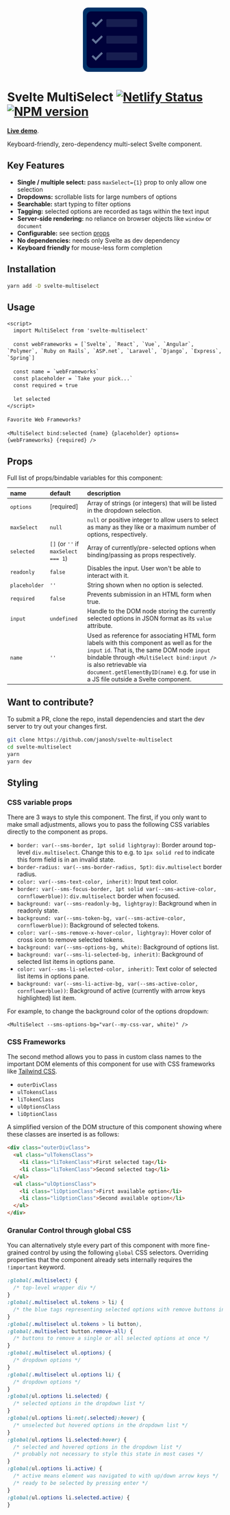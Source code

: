 <div class="maybe-hide">

<p align="center">
  <img src="static/favicon.svg" alt="Svelte MultiSelect" height=150>
</p>

# Svelte MultiSelect [![Netlify Status](https://api.netlify.com/api/v1/badges/a45b62c3-ea45-4cfd-9912-77ec4fc8d7e8/deploy-status)](https://app.netlify.com/sites/svelte-multiselect/deploys) [![NPM version](https://img.shields.io/npm/v/svelte-multiselect?color=blue&logo=NPM)](https://npmjs.com/package/svelte-multiselect)

**[Live demo](https://svelte-multiselect.netlify.app)**.

</div>

<!-- remove above in docs -->

Keyboard-friendly, zero-dependency multi-select Svelte component.

## Key Features

- **Single / multiple select:** pass `maxSelect={1}` prop to only allow one selection
- **Dropdowns:** scrollable lists for large numbers of options
- **Searchable:** start typing to filter options
- **Tagging:** selected options are recorded as tags within the text input
- **Server-side rendering:** no reliance on browser objects like `window` or `document`
- **Configurable:** see section [props](#props)
- **No dependencies:** needs only Svelte as dev dependency
- **Keyboard friendly** for mouse-less form completion

## Installation

```sh
yarn add -D svelte-multiselect
```

## Usage

```svelte
<script>
  import MultiSelect from 'svelte-multiselect'

  const webFrameworks = [`Svelte`, `React`, `Vue`, `Angular`, `Polymer`, `Ruby on Rails`, `ASP.net`, `Laravel`, `Django`, `Express`, `Spring`]

  const name = `webFrameworks`
  const placeholder = `Take your pick...`
  const required = true

  let selected
</script>

Favorite Web Frameworks?

<MultiSelect bind:selected {name} {placeholder} options={webFrameworks} {required} />
```

## Props

Full list of props/bindable variables for this component:

<div class="table">

| name          | default                             | description                                                                                                                                                                                                                                                                                            |
| :------------ | :---------------------------------- | :----------------------------------------------------------------------------------------------------------------------------------------------------------------------------------------------------------------------------------------------------------------------------------------------------- |
| `options`     | [required]                          | Array of strings (or integers) that will be listed in the dropdown selection.                                                                                                                                                                                                                          |
| `maxSelect`   | `null`                              | `null` or positive integer to allow users to select as many as they like or a maximum number of options, respectively.                                                                                                                                                                                 |
| `selected`    | `[]` (or `''` if `maxSelect === 1`) | Array of currently/pre-selected options when binding/passing as props respectively.                                                                                                                                                                                                                    |
| `readonly`    | `false`                             | Disables the input. User won't be able to interact with it.                                                                                                                                                                                                                                            |
| `placeholder` | `''`                                | String shown when no option is selected.                                                                                                                                                                                                                                                               |
| `required`    | `false`                             | Prevents submission in an HTML form when true.                                                                                                                                                                                                                                                         |
| `input`       | `undefined`                         | Handle to the DOM node storing the currently selected options in JSON format as its `value` attribute.                                                                                                                                                                                                 |
| `name`        | `''`                                | Used as reference for associating HTML form labels with this component as well as for the `input` `id`. That is, the same DOM node `input` bindable through `<MultiSelect bind:input />` is also retrievable via `document.getElementByID(name)` e.g. for use in a JS file outside a Svelte component. |

</div>

## Want to contribute?

To submit a PR, clone the repo, install dependencies and start the dev server to try out your changes first.

```sh
git clone https://github.com/janosh/svelte-multiselect
cd svelte-multiselect
yarn
yarn dev
```

## Styling

### CSS variable props

There are 3 ways to style this component. The first, if you only want to make small adjustments, allows you to pass the following CSS variables directly to the component as props.

- `border: var(--sms-border, 1pt solid lightgray)`: Border around top-level `div.multiselect`. Change this to e.g. to `1px solid red` to indicate this form field is in an invalid state.
- `border-radius: var(--sms-border-radius, 5pt)`: `div.multiselect` border radius.
- `color: var(--sms-text-color, inherit)`: Input text color.
- `border: var(--sms-focus-border, 1pt solid var(--sms-active-color, cornflowerblue))`: `div.multiselect` border when focused.
- `background: var(--sms-readonly-bg, lightgray)`: Background when in readonly state.
- `background: var(--sms-token-bg, var(--sms-active-color, cornflowerblue))`: Background of selected tokens.
- `color: var(--sms-remove-x-hover-color, lightgray)`: Hover color of cross icon to remove selected tokens.
- `background: var(--sms-options-bg, white)`: Background of options list.
- `background: var(--sms-li-selected-bg, inherit)`: Background of selected list items in options pane.
- `color: var(--sms-li-selected-color, inherit)`: Text color of selected list items in options pane.
- `background: var(--sms-li-active-bg, var(--sms-active-color, cornflowerblue))`: Background of active (currently with arrow keys highlighted) list item.

For example, to change the background color of the options dropdown:

```svelte
<MultiSelect --sms-options-bg="var(--my-css-var, white)" />
```

### CSS Frameworks

The second method allows you to pass in custom class names to the important DOM elements of this component for use with CSS frameworks like [Tailwind CSS](https://tailwindcss.com).

- `outerDivClass`
- `ulTokensClass`
- `liTokenClass`
- `ulOptionsClass`
- `liOptionClass`

A simplified version of the DOM structure of this component showing where these classes are inserted is as follows:

```html
<div class="outerDivClass">
  <ul class="ulTokensClass">
    <li class="liTokenClass">First selected tag</li>
    <li class="liTokenClass">Second selected tag</li>
  </ul>
  <ul class="ulOptionsClass">
    <li class="liOptionClass">First available option</li>
    <li class="liOptionClass">Second available option</li>
  </ul>
</div>
```

### Granular Control through global CSS

You can alternatively style every part of this component with more fine-grained control by using the following `global` CSS selectors. Overriding properties that the component already sets internally requires the `!important` keyword.

```css
:global(.multiselect) {
  /* top-level wrapper div */
}
:global(.multiselect ul.tokens > li) {
  /* the blue tags representing selected options with remove buttons inside the input */
}
:global(.multiselect ul.tokens > li button),
:global(.multiselect button.remove-all) {
  /* buttons to remove a single or all selected options at once */
}
:global(.multiselect ul.options) {
  /* dropdown options */
}
:global(.multiselect ul.options li) {
  /* dropdown options */
}
:global(ul.options li.selected) {
  /* selected options in the dropdown list */
}
:global(ul.options li:not(.selected):hover) {
  /* unselected but hovered options in the dropdown list */
}
:global(ul.options li.selected:hover) {
  /* selected and hovered options in the dropdown list */
  /* probably not necessary to style this state in most cases */
}
:global(ul.options li.active) {
  /* active means element was navigated to with up/down arrow keys */
  /* ready to be selected by pressing enter */
}
:global(ul.options li.selected.active) {
}
```

